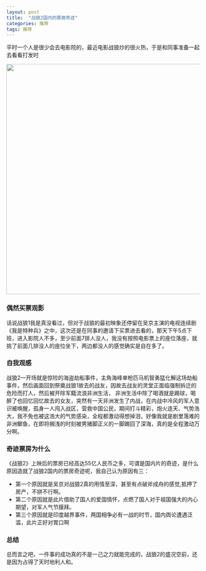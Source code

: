 ```yaml
---
layout: post
title:  "战狼2国内的票房奇迹"
categories: 推荐
tags: 推荐
---
```


平时一个人是很少会去电影院的，最近电影战狼炒的很火热，于是和同事准备一起去看看打发时<!--more-->

<img src="http://img5.mtime.cn/pi/2017/04/18/164339.54976351_1000X1000.jpg"  width="600px" height="auto" />

### 偶然买票观影
话说战狼1我是真没看过，但对于战狼的最初映象还停留在吴京主演的电视连续剧《我是特种兵》之中，这次还是在同事的邀请下买票进去看的，那天下午5点下班，进入影院人不多，至少前面7排人没人，我没有按照电影票上的座位落座，就挑了前面几排没人的座位坐下，两边都没人的感觉确实是自在多了。

### 自我观感

战狼2一开场就是惊险的海盗劫船事件，主角海峰单枪匹马机智勇猛化解这场劫船事件，然后画面回到祭奠战狼1故去的战友，因故去战友的灵堂正面临强制拆迁的危险而打人，然后被开除军籍流浪非洲生活，
非洲生活中除了喝酒就是踢球，喝醉了也回忆回忆故去的女友，突然有一天非洲发生了内战，在内战中冷风的军人意识被唤醒，孤身一人闯入战区，营救中国公民，期间打斗精彩，炮火连天、气势浩大，我不免也被这浩大的气势感染，全程都激动得想掉泪，好像我就是剧里落难的非洲鲫鱼，在即将搁浅的时刻被男猪脚正义的一脚踢回了深海，真的是全程激动万分啊。

### 奇迹票房为什么

《战狼2》上映后的票房已经高达55亿人民币之多，可谓是国内片的奇迹，是什么原因造就了战狼2国内的票房奇迹呢，我自己认为原因有三：

- 第一个原因就是吴京对战狼2真的用情至深，甚至有点破斧成舟的感觉,抵押了房产，不拼不行啊。
- 第二个原因就是此片借助了国人的爱国情怀，点燃了国人对于祖国强大的内心期望，对军人气节膜拜。
- 第三个原因就是印度越界事件，两国相争必有一战的时节，国内舆论遭遇泛滥，此片正好对胃口啊


### 总结
总而言之吧，一件事的成功真的不是一己之力就能完成的，战狼2的盛况空前，还是因为占得了天时地利人和。



